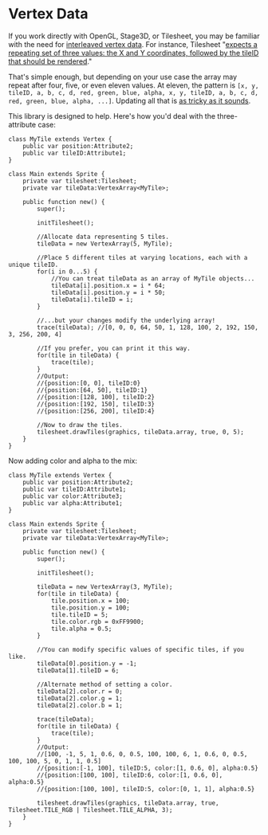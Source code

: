 # Vertex Data

If you work directly with OpenGL, Stage3D, or Tilesheet, you may be familiar with the need for [interleaved vertex data](http://iphonedevelopment.blogspot.com/2009/06/opengl-es-from-ground-up-part-8.html). For instance, Tilesheet "[expects a repeating set of three values: the X and Y coordinates, followed by the tileID that should be rendered](http://www.openfl.org/documentation/api/openfl/display/Tilesheet.html#drawTiles)."

That's simple enough, but depending on your use case the array may repeat after four, five, or even eleven values. At eleven, the pattern is `[x, y, tileID, a, b, c, d, red, green, blue, alpha, x, y, tileID, a, b, c, d, red, green, blue, alpha, ...]`. Updating all that is [as tricky as it sounds](https://github.com/matthewswallace/openfl-tilelayer/blob/master/haxelib/aze/display/TileLayer.hx#L131).

This library is designed to help. Here's how you'd deal with the three-attribute case:

    class MyTile extends Vertex {
        public var position:Attribute2;
        public var tileID:Attribute1;
    }
    
    class Main extends Sprite {
        private var tilesheet:Tilesheet;
        private var tileData:VertexArray<MyTile>;
        
        public function new() {
            super();
            
            initTilesheet();
            
            //Allocate data representing 5 tiles.
            tileData = new VertexArray(5, MyTile);
            
            //Place 5 different tiles at varying locations, each with a unique tileID.
            for(i in 0...5) {
                //You can treat tileData as an array of MyTile objects...
                tileData[i].position.x = i * 64;
                tileData[i].position.y = i * 50;
                tileData[i].tileID = i;
            }
            
            //...but your changes modify the underlying array!
            trace(tileData); //[0, 0, 0, 64, 50, 1, 128, 100, 2, 192, 150, 3, 256, 200, 4]
            
            //If you prefer, you can print it this way.
            for(tile in tileData) {
                trace(tile);
            }
            //Output:
            //{position:[0, 0], tileID:0}
            //{position:[64, 50], tileID:1}
            //{position:[128, 100], tileID:2}
            //{position:[192, 150], tileID:3}
            //{position:[256, 200], tileID:4}
            
            //Now to draw the tiles.
            tilesheet.drawTiles(graphics, tileData.array, true, 0, 5);
        }
    }

Now adding color and alpha to the mix:

    class MyTile extends Vertex {
        public var position:Attribute2;
        public var tileID:Attribute1;
        public var color:Attribute3;
        public var alpha:Attribute1;
    }
    
    class Main extends Sprite {
        private var tilesheet:Tilesheet;
        private var tileData:VertexArray<MyTile>;
        
        public function new() {
            super();
            
            initTilesheet();
            
            tileData = new VertexArray(3, MyTile);
            for(tile in tileData) {
                tile.position.x = 100;
                tile.position.y = 100;
                tile.tileID = 5;
                tile.color.rgb = 0xFF9900;
                tile.alpha = 0.5;
            }
            
            //You can modify specific values of specific tiles, if you like.
            tileData[0].position.y = -1;
            tileData[1].tileID = 6;
            
            //Alternate method of setting a color.
            tileData[2].color.r = 0;
            tileData[2].color.g = 1;
            tileData[2].color.b = 1;
            
            trace(tileData);
            for(tile in tileData) {
                trace(tile);
            }
            //Output:
            //[100, -1, 5, 1, 0.6, 0, 0.5, 100, 100, 6, 1, 0.6, 0, 0.5, 100, 100, 5, 0, 1, 1, 0.5]
            //{position:[-1, 100], tileID:5, color:[1, 0.6, 0], alpha:0.5}
            //{position:[100, 100], tileID:6, color:[1, 0.6, 0], alpha:0.5}
            //{position:[100, 100], tileID:5, color:[0, 1, 1], alpha:0.5}
            
            tilesheet.drawTiles(graphics, tileData.array, true, Tilesheet.TILE_RGB | Tilesheet.TILE_ALPHA, 3);
        }
    }

